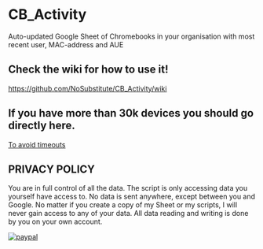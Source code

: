 # CB_Activity
Auto-updated Google Sheet of Chromebooks in your organisation with most recent user, MAC-address and AUE

## Check the wiki for how to use it!
https://github.com/NoSubstitute/CB_Activity/wiki
## If you have more than 30k devices you should go directly here.
[To avoid timeouts](https://github.com/NoSubstitute/CB_Activity/wiki/Getting-timeouts%3F)


## PRIVACY POLICY
You are in full control of all the data. The script is only accessing data you yourself have access to. No data is sent anywhere, except between you and Google. No matter if you create a copy of my Sheet or my scripts, I will never gain access to any of your data. All data reading and writing is done by you on your own account.

[![paypal](https://www.paypalobjects.com/en_US/i/btn/btn_donateCC_LG.gif)](https://www.paypal.me/NoSubstitute)
